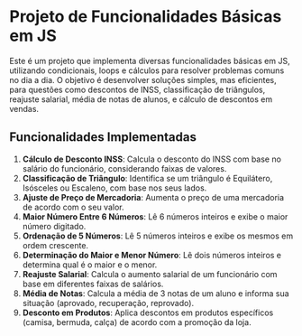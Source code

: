 # Projeto de Funcionalidades Básicas em JS

Este é um projeto que implementa diversas funcionalidades básicas em JS, utilizando condicionais, loops e cálculos para resolver problemas comuns no dia a dia. O objetivo é desenvolver soluções simples, mas eficientes, para questões como descontos de INSS, classificação de triângulos, reajuste salarial, média de notas de alunos, e cálculo de descontos em vendas.

## Funcionalidades Implementadas

1. **Cálculo de Desconto INSS**: Calcula o desconto do INSS com base no salário do funcionário, considerando faixas de valores.
2. **Classificação de Triângulo**: Identifica se um triângulo é Equilátero, Isósceles ou Escaleno, com base nos seus lados.
3. **Ajuste de Preço de Mercadoria**: Aumenta o preço de uma mercadoria de acordo com o seu valor.
4. **Maior Número Entre 6 Números**: Lê 6 números inteiros e exibe o maior número digitado.
5. **Ordenação de 5 Números**: Lê 5 números inteiros e exibe os mesmos em ordem crescente.
6. **Determinação do Maior e Menor Número**: Lê dois números inteiros e determina qual é o maior e o menor.
7. **Reajuste Salarial**: Calcula o aumento salarial de um funcionário com base em diferentes faixas de salários.
8. **Média de Notas**: Calcula a média de 3 notas de um aluno e informa sua situação (aprovado, recuperação, reprovado).
9. **Desconto em Produtos**: Aplica descontos em produtos específicos (camisa, bermuda, calça) de acordo com a promoção da loja.

